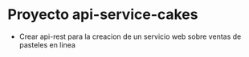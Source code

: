 # Proyecto api-service-cakes

- Crear api-rest para la creacion de un servicio web sobre ventas de pasteles en linea